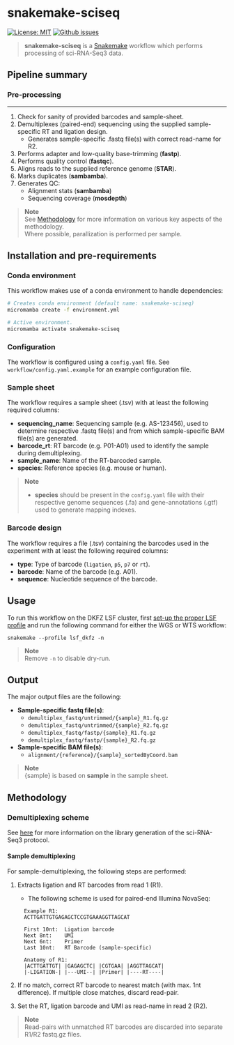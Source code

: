 # snakemake-sciseq

[![License: MIT](https://img.shields.io/badge/License-MIT-yellow.svg)](https://opensource.org/licenses/MIT) [![Github issues](https://img.shields.io/github/issues/odomlab2/snakemake-sciseq)](https://img.shields.io/github/issues/odomlab2/snakemake-sciseq)

> **snakemake-sciseq** is a [Snakemake](https://snakemake.readthedocs.io/en/stable/) workflow which performs processing of sci-RNA-Seq3 data.

## Pipeline summary

### **Pre-processing**

---

1. Check for sanity of provided barcodes and sample-sheet.
2. Demultiplexes (paired-end) sequencing using the supplied sample-specific RT and ligation design.
    - Generates sample-specific .fastq file(s) with correct read-name for R2.
3. Performs adapter and low-quality base-trimming (**fastp**).
4. Performs quality control (**fastqc**).
5. Aligns reads to the supplied reference genome (**STAR**).
6. Marks duplicates (**sambamba**).
7. Generates QC:
   - Alignment stats (**sambamba**)
   - Sequencing coverage (**mosdepth**)

> **Note**  
> See [Methodology](#methodology) for more information on various key aspects of the methodology.  
> Where possible, parallization is performed per sample.

## Installation and pre-requirements

### Conda environment

This workflow makes use of a conda environment to handle dependencies:

```bash
# Creates conda environment (default name: snakemake-sciseq)
micromamba create -f environment.yml

# Active environment.
micromamba activate snakemake-sciseq
```

### Configuration

The workflow is configured using a `config.yaml` file. See `workflow/config.yaml.example` for an example configuration file.

### Sample sheet

The workflow requires a sample sheet (.tsv) with at least the following required columns:

- **sequencing_name**: Sequencing sample (e.g. AS-123456), used to determine respective .fastq file(s) and from which sample-specific BAM file(s) are generated.
- **barcode_rt**: RT barcode (e.g. P01-A01) used to identify the sample during demultiplexing.
- **sample_name**: Name of the RT-barcoded sample.
- **species**: Reference species (e.g. mouse or human).

> **Note**  
>
> - **species** should be present in the `config.yaml` file with their respective genome sequences (.fa) and gene-annotations (.gtf) used to generate mapping indexes.

### Barcode design

The workflow requires a file (.tsv) containing the barcodes used in the experiment with at least the following required columns:

- **type**: Type of barcode (`ligation`, `p5`, `p7` or `rt`).
- **barcode**: Name of the barcode (e.g. A01).
- **sequence**: Nucleotide sequence of the barcode.

## Usage

To run this workflow on the DKFZ LSF cluster, first [set-up the proper LSF profile](https://github.com/Snakemake-Profiles/lsf) and run the following command for either the WGS or WTS workflow:

`snakemake --profile lsf_dkfz -n`

> **Note**  
> Remove `-n` to disable dry-run.

## Output

The major output files are the following:

- **Sample-specific fastq file(s)**:
  - `demultiplex_fastq/untrimmed/{sample}_R1.fq.gz`
  - `demultiplex_fastq/untrimmed/{sample}_R2.fq.gz`
  - `demultiplex_fastq/fastp/{sample}_R1.fq.gz`
  - `demultiplex_fastq/fastp/{sample}_R2.fq.gz`
- **Sample-specific BAM file(s)**:
  - `alignment/{reference}/{sample}_sortedByCoord.bam`

> **Note**  
> {sample} is based on **sample** in the sample sheet.

## Methodology

### Demultiplexing scheme

See [here](https://teichlab.github.io/scg_lib_structs/methods_html/sci-RNA-seq3.html) for more information on the library generation of the sci-RNA-Seq3 protocol.

#### **Sample demultiplexing**

For sample-demultiplexing, the following steps are performed:

1. Extracts ligation and RT barcodes from read 1 (R1).
    - The following scheme is used for paired-end Illumina NovaSeq:

    ```text
      Example R1:  
      ACTTGATTGTGAGAGCTCCGTGAAAGGTTAGCAT
      
      First 10nt:  Ligation barcode
      Next 8nt:    UMI
      Next 6nt:    Primer
      Last 10nt:   RT Barcode (sample-specific)

      Anatomy of R1:
      |ACTTGATTGT| |GAGAGCTC| |CGTGAA| |AGGTTAGCAT|
      |-LIGATION-| |---UMI--| |Primer| |----RT----|
      ```

2. If no match, correct RT barcode to nearest match (with max. 1nt difference). If multiple close matches, discard read-pair.
3. Set the RT, ligation barcode and UMI as read-name in read 2 (R2).

> **Note**  
> Read-pairs with unmatched RT barcodes are discarded into separate R1/R2 fastq.gz files.
